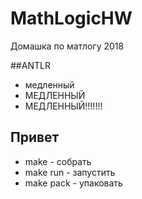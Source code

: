# MathLogicHW
Домашка по матлогу 2018

##ANTLR
* медленный
* МЕДЛЕННЫЙ
* МЕДЛЕННЫЙ!!!!!!!

## Привет
* make - собрать
* make run - запустить
* make pack - упаковать
